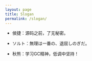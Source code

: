```yaml
---
layout: page
title: Slogan
permalink: /slogan/
---
```


* 侯捷：源码之前，了无秘密。

* ソルト：無理は一番の、退屈しのぎだ。

* 秋熊：学习GC精神，低调中坚持！
